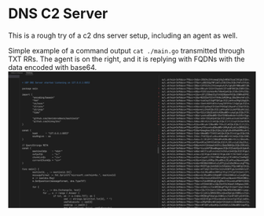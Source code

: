 # DNS C2 Server

This is a rough try of a c2 dns server setup, including an agent as well. 

Simple example of a command output `cat ./main.go` transmitted through TXT RRs. The agent is on the right, and it is replying with FQDNs with the data encoded with base64.
![poc](/assets/images/poc_scr.jpg)
